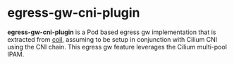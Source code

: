 # egress-gw-cni-plugin

**egress-gw-cni-plugin** is a Pod based egress gw implementation that is extracted from [coil](https://github.com/cybozu-go/coil), assuming to be setup in conjunction with Cilium CNI using the CNI chain.
This egress gw feature leverages the Cilium multi-pool IPAM.
